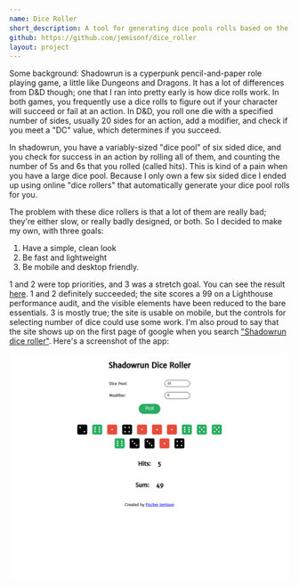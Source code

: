 ```yaml
---
name: Dice Roller
short_description: A tool for generating dice pools rolls based on the Shadowrun rules
github: https://github.com/jemisonf/dice_roller
layout: project
---
```


Some background: Shadowrun is a cyperpunk pencil-and-paper role playing game, a little like Dungeons and Dragons. It has a lot of differences from D&D though; one that I ran into pretty early is how dice rolls work. In both games, you frequently use a dice rolls to figure out if your character will succeed or fail at an action. In D&D, you roll one die with a specified number of sides, usually 20 sides for an action, add a modifier, and check if you meet a "DC" value, which determines if you succeed. 

In shadowrun, you have a variably-sized "dice pool" of six sided dice, and you check for success in an action by rolling all of them, and counting the number of 5s and 6s that you rolled (called hits). This is kind of a pain when you have a large dice pool. Because I only own a few six sided dice I ended up using online "dice rollers" that automatically generate your dice pool rolls for you.

The problem with these dice rollers is that a lot of them are really bad; they're either slow, or really badly designed, or both. So I decided to make my own, with three goals:

1. Have a simple, clean look
3. Be fast and lightweight
2. Be mobile and desktop friendly.

1 and 2 were top priorities, and 3 was a stretch goal. You can see the result [here](https://fgj.codes/dice_roller). 1 and 2 definitely succeeded; the site scores a 99 on a Lighthouse performance audit, and the visible elements have been reduced to the bare essentials. 3 is mostly true; the site is usable on mobile, but the controls for selecting number of dice could use some work. I'm also proud to say that the site shows up on the first page of google when you search ["Shadowrun dice roller"](http://lmgtfy.com/?q=shadowrun+dice+roller). Here's a screenshot of the app:


![Shadowrun dice roller screenshot](/assets/shadowrun-dice-roller.png)

